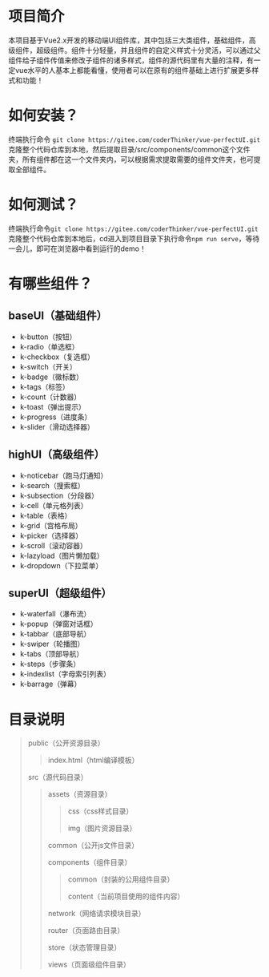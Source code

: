 

# 项目简介

本项目基于Vue2.x开发的移动端UI组件库，其中包括三大类组件，基础组件，高级组件，超级组件。组件十分轻量，并且组件的自定义样式十分灵活，可以通过父组件给子组件传值来修改子组件的诸多样式，组件的源代码里有大量的注释，有一定vue水平的人基本上都能看懂，使用者可以在原有的组件基础上进行扩展更多样式和功能！

# 如何安装？

终端执行命令 `git clone https://gitee.com/coderThinker/vue-perfectUI.git`克隆整个代码仓库到本地，然后提取目录/src/components/common这个文件夹，所有组件都在这一个文件夹内，可以根据需求提取需要的组件文件夹，也可提取全部组件。

# 如何测试？

终端执行命令`git clone https://gitee.com/coderThinker/vue-perfectUI.git`克隆整个代码仓库到本地后，cd进入到项目目录下执行命令`npm run serve`，等待一会儿，即可在浏览器中看到运行的demo！

# 有哪些组件？

## baseUI（基础组件）

* k-button（按钮）
* k-radio（单选框）
* k-checkbox（复选框）
* k-switch（开关）
* k-badge（徽标数）
* k-tags（标签）
* k-count（计数器）
* k-toast（弹出提示） 
* k-progress（进度条）
* k-slider（滑动选择器）

## highUI（高级组件）

* k-noticebar（跑马灯通知）
* k-search（搜索框）
* k-subsection（分段器）
* k-cell（单元格列表）
* k-table（表格）
* k-grid（宫格布局）
* k-picker（选择器）
* k-scroll（滚动容器）
* k-lazyload（图片懒加载）
* k-dropdown（下拉菜单）

## superUI（超级组件）

* k-waterfall（瀑布流）
* k-popup（弹窗对话框）
* k-tabbar（底部导航）
* k-swiper（轮播图）
* k-tabs（顶部导航）
* k-steps（步骤条）
* k-indexlist（字母索引列表）
* k-barrage（弹幕）

# 目录说明

> public（公开资源目录）
>
> >index.html（html编译模板）
>
> src（源代码目录）
>
> >assets（资源目录）
> >
> >>css（css样式目录）
> >>
> >>img（图片资源目录）
> >
> >common（公开js文件目录）
> >
> >components（组件目录）
> >
> >>common（封装的公用组件目录）
> >>
> >>content（当前项目使用的组件内容）
> >
> >network（网络请求模块目录）
> >
> >router（页面路由目录）
> >
> >store（状态管理目录）
> >
> >views（页面级组件目录）













